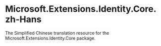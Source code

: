 # Microsoft.Extensions.Identity.Core.zh-Hans
The Simplified Chinese translation resource for the Microsoft.Extensions.Identity.Core package.
